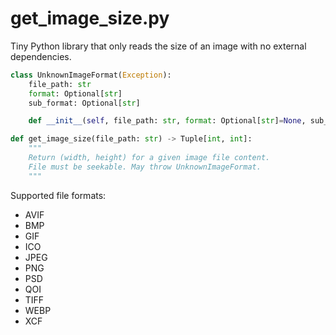 get_image_size.py
=================

Tiny Python library that only reads the size of an image with no external dependencies.

```Python
class UnknownImageFormat(Exception):
    file_path: str
    format: Optional[str]
    sub_format: Optional[str]

    def __init__(self, file_path: str, format: Optional[str]=None, sub_format: Optional[str]=None) -> None:

def get_image_size(file_path: str) -> Tuple[int, int]:
    """
    Return (width, height) for a given image file content.
    File must be seekable. May throw UnknownImageFormat.
    """
```

Supported file formats:

* AVIF
* BMP
* GIF
* ICO
* JPEG
* PNG
* PSD
* QOI
* TIFF
* WEBP
* XCF
